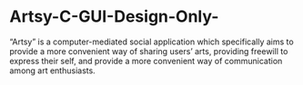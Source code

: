 # Artsy-C-GUI-Design-Only-
“Artsy” is a computer-mediated social application which specifically aims to provide a more convenient way of sharing users’ arts, providing freewill to express their self, and provide a more convenient way of communication among art enthusiasts.
